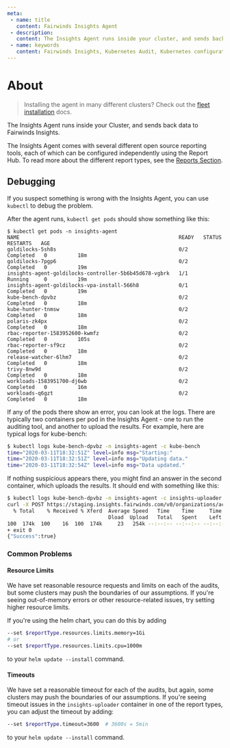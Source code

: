 ```yaml
---
meta:
 - name: title
   content: Fairwinds Insights Agent
 - description:
   content: The Insights Agent runs inside your cluster, and sends back data to Fairwinds Insights. Read the documentation.
 - name: keywords
   content: Fairwinds Insights, Kubernetes Audit, Kubernetes configuration validation
---
```

# About

> Installing the agent in many different clusters? Check out the
> [fleet installation](/installation/fleet-installation) docs.

The Insights Agent runs inside your Cluster, and sends back data to Fairwinds Insights.

The Insights Agent comes with several different open source reporting tools, each of which can be
configured independently using the Report Hub.
To read more about the different report types, see the [Reports Section](/reports/polaris).

## Debugging
If you suspect something is wrong with the Insights Agent, you can use `kubectl` to
debug the problem.

After the agent runs, `kubectl get pods` should show something like this:
```
$ kubectl get pods -n insights-agent
NAME                                                    READY   STATUS      RESTARTS   AGE
goldilocks-5sh8s                                        0/2     Completed   0          18m
goldilocks-7pgp6                                        0/2     Completed   0          19m
insights-agent-goldilocks-controller-5b6b45d678-vgbrk   1/1     Running     0          19m
insights-agent-goldilocks-vpa-install-566h8             0/1     Completed   0          19m
kube-bench-dpvbz                                        0/2     Completed   0          18m
kube-hunter-tnmsw                                       0/2     Completed   0          18m
polaris-zk4px                                           0/2     Completed   0          18m
rbac-reporter-1583952600-kwmfz                          0/2     Completed   0          105s
rbac-reporter-sf9cz                                     0/2     Completed   0          18m
release-watcher-6lhm7                                   0/2     Completed   0          18m
trivy-8nw9d                                             0/2     Completed   0          18m
workloads-1583951700-dj6wb                              0/2     Completed   0          16m
workloads-q6gzt                                         0/2     Completed   0          18m
```

If any of the pods there show an error, you can look at the logs. There are typically two containers
per pod in the Insights Agent - one to run the auditing tool, and another to upload the results.
For example, here are typical logs for kube-bench:

```bash
$ kubectl logs kube-bench-dpvbz -n insights-agent -c kube-bench
time="2020-03-11T18:32:51Z" level=info msg="Starting:"
time="2020-03-11T18:32:51Z" level=info msg="Updating data."
time="2020-03-11T18:32:54Z" level=info msg="Data updated."
```

If nothing suspicious appears there, you might find an answer in the second container, which uploads the results.
It should end with something like this:
```bash
$ kubectl logs kube-bench-dpvbz -n insights-agent -c insights-uploader
curl -X POST https://staging.insights.fairwinds.com/v0/organizations/acme-co/clusters/staging/data/kube-bench -L -d @/output/kube-bench.json -H 'Authorization: Bearer <REDACTED>' -H 'Content-Type: application/json' -H 'X-Fairwinds-Agent-Version: 0.1.3' -H 'X-Fairwinds-Report-Version: 0.1' -H 'X-Fairwinds-Agent-Chart-Version: 0.15.2' --fail
  % Total    % Received % Xferd  Average Speed   Time    Time     Time  Current
                                 Dload  Upload   Total   Spent    Left  Speed
100  174k  100    16  100  174k     23   254k --:--:-- --:--:-- --:--:--  274k
+ exit 0
{"Success":true}
```

### Common Problems
#### Resource Limits
We have set reasonable resource requests and limits on each of the audits, but some clusters
may push the boundaries of our assumptions. If you're seeing out-of-memory errors or other
resource-related issues, try setting higher resource limits.

If you're using the helm chart, you can do this by adding

```bash
--set $reportType.resources.limits.memory=1Gi
# or
--set $reportType.resources.limits.cpu=1000m
```
to your `helm update --install` command.

#### Timeouts
We have set a reasonable timeout for each of the audits, but again, some clusters may
push the boundaries of our assumptions. If you're seeing timeout issues in the `insights-uploader`
container in one of the report types, you can adjust the timeout by adding:

```bash
--set $reportType.timeout=3600  # 3600s = 5min
```
to your `helm update --install` command.
